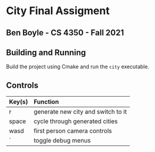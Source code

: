 # City Final Assigment

## Ben Boyle - CS 4350 - Fall 2021

## Building and Running

Build the project using Cmake and run the `city` executable.

## Controls

| Key(s)        | Function      
| ------------- |:-------------
| r             | generate new city and switch to it
| space         | cycle through generated cities
| wasd          | first person camera controls
| `             | toggle debug menus
